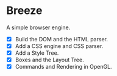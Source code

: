 # Breeze

A simple browser engine.

- [x] Build the DOM and the HTML parser.
- [x] Add a CSS engine and CSS parser.
- [x] Add a Style Tree.
- [x] Boxes and the Layout Tree.
- [x] Commands and Rendering in OpenGL.
